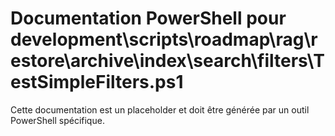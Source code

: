 # Documentation PowerShell pour development\scripts\roadmap\rag\restore\archive\index\search\filters\TestSimpleFilters.ps1

Cette documentation est un placeholder et doit être générée par un outil PowerShell spécifique.

